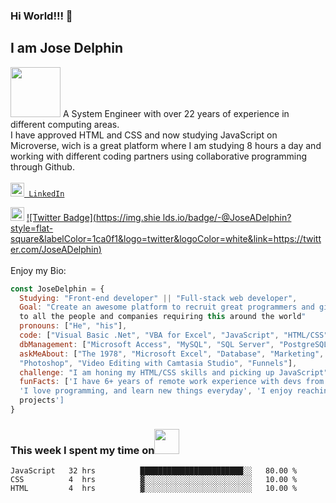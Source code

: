 ### Hi World!!! 👋
<h2>I am Jose Delphin</h2> <img src="https://www.gifsanimados.org/data/media/56/computadora-y-ordenador-imagen-animada-0019.gif" width="80">
A System Engineer with over 22 years of experience in different computing areas.<br>
I have approved HTML and CSS and now studying JavaScript on Microverse, wich is a great platform where I am studying 8 hours a day and working with different coding partners using collaborative programming through Github.
<br>
<br>
<code><a href="https://twitter.com/JoseADelphin" title="LinkedIn Profile"><img width="22" src="![Linkedin](https://user-images.githubusercontent.com/39636141/215610750-5ec9cc11-90d7-4302-ada6-ac89f1a32e6a.png)"> LinkedIn</a></code>
    
<code><a href="https://twitter.com/JoseADelphin"><img width="22" src="![Linkedin](https://user-images.githubusercontent.com/39636141/215610750-5ec9cc11-90d7-4302-ada6-ac89f1a32e6a.png)" width="80"></a></code>
[![Twitter Badge](https://img.shie  lds.io/badge/-@JoseADelphin?style=flat-square&labelColor=1ca0f1&logo=twitter&logoColor=white&link=https://twitter.com/JoseADelphin)](https://twitter.com/JoseADelphin)
<br>
<br>
Enjoy my Bio:

```javascript
const JoseDelphin = {
  Studying: "Front-end developer" || "Full-stack web developer",
  Goal: "Create an awesome platform to recruit great programmers and give service 
  to all the people and companies requiring this around the world"
  pronouns: ["He", "his"],
  code: ["Visual Basic .Net", "VBA for Excel", "JavaScript", "HTML/CSS", "Bootstrap"],
  dbManagement: ["Microsoft Access", "MySQL", "SQL Server", "PostgreSQL", "MongoDB"],
  askMeAbout: ["The 1978", "Microsoft Excel", "Database", "Marketing", "Wordpress", 
  "Photoshop", "Video Editing with Camtasia Studio", "Funnels"],
  challenge: "I am honing my HTML/CSS skills and picking up JavaScript",
  funFacts: ['I have 6+ years of remote work experience with devs from all over the world', 
  'I love programming, and learn new things everyday', 'I enjoy reaching out complex 
  projects']
}
```

### This week I spent my time on<img src="https://www.gifsanimados.org/data/media/137/reloj-imagen-animada-0004.gif" width="40">

<!--START_SECTION:waka-->

```text
JavaScript   32 hrs          ███████████████████████░░   80.00 %
CSS          4  hrs          ▓░░░░░░░░░░░░░░░░░░░░░░░░   10.00 %
HTML         4  hrs          ▓░░░░░░░░░░░░░░░░░░░░░░░░   10.00 %
```

<!--END_SECTION:waka-->
